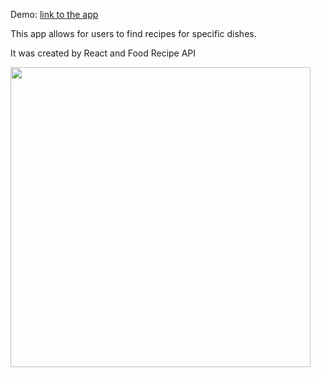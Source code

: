 Demo: [link to the app](https://dimash-git.github.io/react-recipe/)

This app allows for users to find recipes for specific dishes.

It was created by React and Food Recipe API

<img width="480" height="auto" src="https://ru.reactjs.org/logo-og.png">

